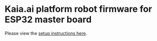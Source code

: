 # Kaia.ai platform robot firmware for ESP32 master board

Please view the [setup instructions here](https://github.com/kaiaai/firmware).
